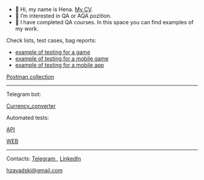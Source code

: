 - 👋 Hi, my name is Hena. 
<a href="https://drive.google.com/file/d/1gvu7NMdbLOEyTGAspQiXZhyO8gIhr0gN/view?usp=sharing"> My CV</a>. 
- 👀 I’m interested in QA or AQA pozition.
- 🌱 I have completed QA courses. In this space you can find examples of my work.

Check lists, test cases, bag reports:

 - <a href="https://docs.google.com/spreadsheets/d/1bndkipMyHYKfSepYJViF7QLrm37ugjHT3UDYm1OxCGo/edit?usp=sharing"> example of testing for a game </a>
 - <a href="https://docs.google.com/spreadsheets/d/10L3z7vV6wZXB2UdpvbhyjrmDLIRKctwh8Xda8ISJe-Y/edit?usp=sharing"> example of testing for a mobile game </a>
 - <a href="https://docs.google.com/spreadsheets/d/1Bf9WOAtNq6GiC-Q7HE-vJhj473yzr_cqssYfy1jaSzg/edit?usp=sharing"> example of testing for a mobile app </a>


<a href="https://github.com/Kluck911/Postman_collections"> Postman collection </a>

---

Telegram bot:

<a href="https://github.com/Kluck911/Currency_converter"> Currency_converter </a>

Automated tests:

<a href="https://github.com/Kluck911/PetFriends_API_Test"> API </a>

<a href="https://github.com/Kluck911/PetFrends_Web_tests"> WEB </a>


---
Contacts:
<a href="https://t.me/H_Zavadski"> Telegram </a>, <a href="https://www.linkedin.com/in/henadzizavadski/"> LinkedIn </a>


<a href="mailto: hzavadski@gmail.com">hzavadski@gmail.com</a>




